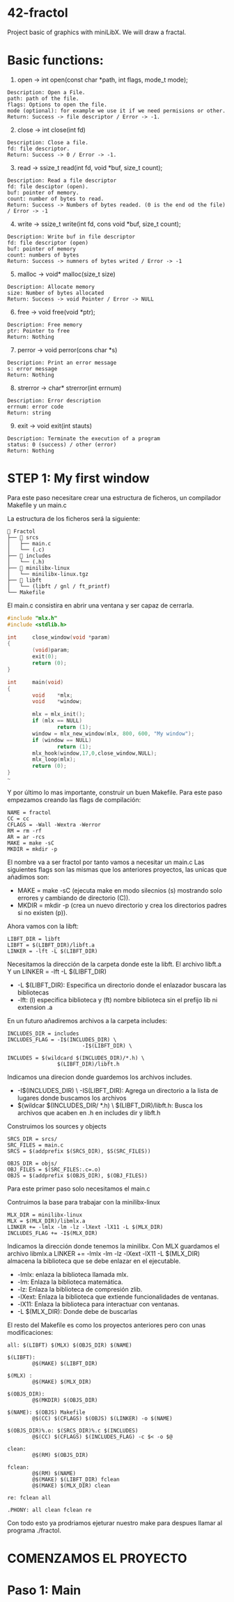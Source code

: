 # 42-fractol
Project basic of graphics with miniLibX. We will draw a fractal.

# Basic functions:
1. open -> int open(const char *path, int flags, mode_t mode);
```
Description: Open a File.
path: path of the file.
flags: Options to open the file.
mode (optional): for example we use it if we need permisions or other.
Return: Success -> file descriptor / Error -> -1.
```

2. close -> int close(int fd)
```
Description: Close a file.
fd: file descriptor.
Return: Success -> 0 / Error -> -1.
```
    
3. read -> ssize_t read(int fd, void *buf, size_t count);
```
Description: Read a file descriptor
fd: file desciptor (open).
buf: pointer of memory.
count: number of bytes to read.
Return: Success -> Numbers of bytes readed. (0 is the end od the file) / Error -> -1
```

4. write -> ssize_t write(int fd, cons void *buf, size_t count);
```
Description: Write buf in file descriptor
fd: file descriptor (open)
buf: pointer of memory
count: numbers of bytes
Return: Success -> numners of bytes writed / Error -> -1
```

5. malloc -> void* malloc(size_t size)
```
Description: Allocate memory
size: Number of bytes allocated
Return: Success -> void Pointer / Error -> NULL
```
   
6. free -> void free(void *ptr);
```
Description: Free memory
ptr: Pointer to free
Return: Nothing
```
  
7. perror -> void perror(cons char *s)
```
Description: Print an error message
s: error message
Return: Nothing
```
  
8. strerror -> char* strerror(int errnum)
```
Description: Error description
errnum: error code
Return: string
```

9. exit -> void exit(int stauts)
```
Description: Terminate the execution of a program
status: 0 (success) / other (error)
Return: Nothing
```
# STEP 1: My first window
Para este paso necesitare crear una estructura de ficheros, un compilador Makefile y un main.c

La estructura de los ficheros será la siguiente:
```
📂 Fractol
├── 📁 srcs
│   ├── main.c
│   └── (.c)
├── 📁 includes
│   └── (.h)
├── 📁 minilibx-linux
│   └── minilibx-linux.tgz
├── 📁 libft
│   └── (libft / gnl / ft_printf)
└── Makefile
```

El main.c consistira en abrir una ventana y ser capaz de cerrarla.
```c
#include "mlx.h"
#include <stdlib.h>

int     close_window(void *param)
{
        (void)param;
        exit(0);
        return (0);
}

int     main(void)
{
        void    *mlx;
        void    *window;

        mlx = mlx_init();
        if (mlx == NULL)
                return (1);
        window = mlx_new_window(mlx, 800, 600, "My window");
        if (window == NULL)
                return (1);
        mlx_hook(window,17,0,close_window,NULL);
        mlx_loop(mlx);
        return (0);
}
~    
```

Y por último lo mas importante, construir un buen Makefile.
Para este paso empezamos creando las flags de compilación:
```
NAME = fractol
CC = cc
CFLAGS = -Wall -Wextra -Werror
RM = rm -rf
AR = ar -rcs
MAKE = make -sC
MKDIR = mkdir -p
```
El nombre va a ser fractol por tanto vamos a necesitar un main.c
Las siguientes flags son las mismas que los anteriores proyectos, las unicas que añadimos son:
- MAKE = make -sC (ejecuta make en modo silecnios (s) mostrando solo errores y cambiando de directorio (C)).
- MKDIR = mkdir -p (crea un nuevo directorio y crea los directorios padres si no existen (p)).

Ahora vamos con la libft:
```
LIBFT_DIR = libft
LIBFT = $(LIBFT_DIR)/libft.a
LINKER = -lft -L $(LIBFT_DIR)
```
Necesitamos la dirección de la carpeta donde este la libft.
El archivo libft.a
Y un LINKER = -lft -L $(LIBFT_DIR)
- -L $(LIBFT_DIR): Especifica un directorio donde el enlazador buscara las bibliotecas
- -lft: (l) especifica biblioteca y (ft) nombre biblioteca sin el prefijo lib ni extension .a

En un futuro añadiremos archivos a la carpeta includes:
```
INCLUDES_DIR = includes
INCLUDES_FLAG = -I$(INCLUDES_DIR) \
                        -I$(LIBFT_DIR) \

INCLUDES = $(wildcard $(INCLUDES_DIR)/*.h) \
                $(LIBFT_DIR)/libft.h
```
Indicamos una direcion donde guardemos los archivos includes.
- -I$(INCLUDES_DIR) \ -IS(LIBFT_DIR): Agrega un directorio a la lista de lugares donde buscamos los archivos
- $(wildcar $(INCLUDES_DIR/ *.h) \ $(LIBFT_DIR)/libft.h: Busca los archivos que acaben en .h en includes dir y libft.h

Construimos los sources y objects
```
SRCS_DIR = srcs/
SRC_FILES = main.c
SRCS = $(addprefix $(SRCS_DIR), $S(SRC_FILES))

OBJS_DIR = objs/
OBJ_FILES = $(SRC_FILES:.c=.o)
OBJS = $(addprefix $(OBJS_DIR), $(OBJ_FILES))
```
Para este primer paso solo necesitamos el main.c

Contruimos la base para trabajar con la minilibx-linux
```
MLX_DIR = minilibx-linux
MLX = $(MLX_DIR)/libmlx.a
LINKER += -lmlx -lm -lz -lXext -lX11 -L $(MLX_DIR)
INCLUDES_FLAG += -I$(MLX_DIR)
```
Indicamos la dirección donde tenemos la minilibx. Con MLX guardamos el archivo libmlx.a
LINKER += -lmlx -lm -lz -lXext -lX11 -L $(MLX_DIR) almacena la biblioteca que se debe enlazar en el ejecutable.
- -lmlx: enlaza la biblioteca llamada mlx.
- -lm: Enlaza la biblioteca matemática.
- -lz: Enlaza la biblioteca de compresión zlib.
- -lXext: Enlaza la biblioteca que extiende funcionalidades de ventanas.
- -lX11: Enlaza la biblioteca para interactuar con ventanas.
- -L $(MLX_DIR): Donde debe de buscarlas

El resto del Makefile es como los proyectos anteriores pero con unas modificaciones:
```
all: $(LIBFT) $(MLX) $(OBJS_DIR) $(NAME)

$(LIBFT):
        @$(MAKE) $(LIBFT_DIR)

$(MLX) :
        @$(MAKE) $(MLX_DIR)

$(OBJS_DIR):
        @$(MKDIR) $(OBJS_DIR)

$(NAME): $(OBJS) Makefile
        @$(CC) $(CFLAGS) $(OBJS) $(LINKER) -o $(NAME)

$(OBJS_DIR)%.o: $(SRCS_DIR)%.c $(INCLUDES)
        @$(CC) $(CFLAGS) $(INCLUDES_FLAG) -c $< -o $@

clean:
        @$(RM) $(OBJS_DIR)

fclean:
        @$(RM) $(NAME)
        @$(MAKE) $(LIBFT_DIR) fclean
        @$(MAKE) $(MLX_DIR) clean

re: fclean all

.PHONY: all clean fclean re
```

Con todo esto ya prodriamos ejeturar nuestro make para despues llamar al programa ./fractol.

# COMENZAMOS EL PROYECTO
# Paso 1: Main
